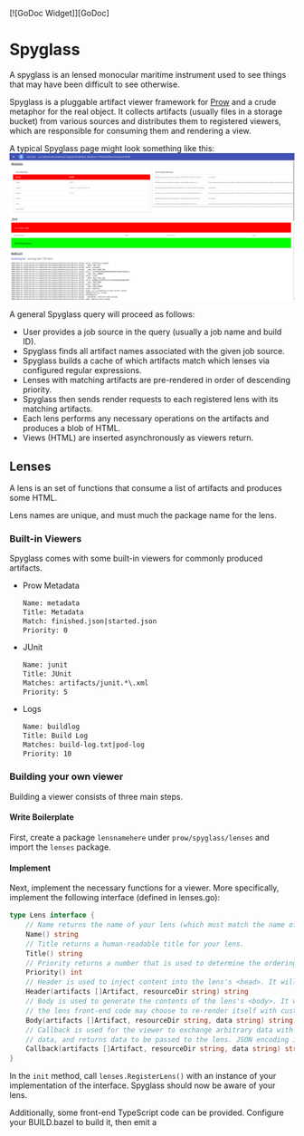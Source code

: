 [![GoDoc Widget]][GoDoc]

# Spyglass
A spyglass is an lensed monocular maritime instrument used to see things that may have been
difficult to see otherwise.

Spyglass is a pluggable artifact viewer framework for [Prow](..) and a crude
metaphor for the real object. It collects artifacts (usually files in a storage
bucket) from various sources and distributes them to registered viewers, which
are responsible for consuming them and rendering a view.

A typical Spyglass page might look something like this:
![I'm not a graphic designer I just make the backend](spyglass-example.png)

A general Spyglass query will proceed as follows:
- User provides a job source in the query (usually a job name and build ID).
- Spyglass finds all artifact names associated with the given job source.
- Spyglass builds a cache of which artifacts match which lenses via
  configured regular expressions.
- Lenses with matching artifacts are pre-rendered in order of descending
  priority.
- Spyglass then sends render requests to each registered lens with its
  matching artifacts.
- Each lens performs any necessary operations on the artifacts and produces
  a blob of HTML.
- Views (HTML) are inserted asynchronously as viewers return.


## Lenses
A lens is an set of functions that consume a list of artifacts and produces some
HTML.

Lens names are unique, and must much the package name for the lens.


### Built-in Viewers
Spyglass comes with some built-in viewers for commonly produced artifacts.

- Prow Metadata  
  ```
  Name: metadata
  Title: Metadata
  Match: finished.json|started.json
  Priority: 0
  ```
- JUnit  
  ```
  Name: junit
  Title: JUnit
  Matches: artifacts/junit.*\.xml
  Priority: 5
  ```
- Logs  
  ```
  Name: buildlog
  Title: Build Log
  Matches: build-log.txt|pod-log
  Priority: 10
  ```

### Building your own viewer
Building a viewer consists of three main steps.

#### Write Boilerplate
First, create a package `lensnamehere` under `prow/spyglass/lenses` and
import the `lenses` package.

#### Implement
Next, implement the necessary functions for a viewer. More specifically,
implement the following interface (defined in lenses.go):
```go
type Lens interface {
    // Name returns the name of your lens (which must match the name of the directory it lives in)
	Name() string
	// Title returns a human-readable title for your lens.
	Title() string
	// Priority returns a number that is used to determine the ordering of your lens (lower is more important)
	Priority() int
	// Header is used to inject content into the lens's <head>. It will only ever be called once per load.
	Header(artifacts []Artifact, resourceDir string) string
	// Body is used to generate the contents of the lens's <body>. It will initially be called with empty data, but
	// the lens front-end code may choose to re-render itself with custom data.
	Body(artifacts []Artifact, resourceDir string, data string) string
	// Callback is used for the viewer to exchange arbitrary data with the frontend. It is called with lens-specified
	// data, and returns data to be passed to the lens. JSON encoding is recommended in both directions.
	Callback(artifacts []Artifact, resourceDir string, data string) string
}
```

In the `init` method, call `lenses.RegisterLens()` with an instance of your implementation of the interface.
Spyglass should now be aware of your lens.

Additionally, some front-end TypeScript code can be provided. Configure your BUILD.bazel to build it, then emit a
<script> tag with a relative reference to it in your `Header()` implementation. See `buildlog/BUILD.bazel` for an
example.

In your typescript code, a global `spyglass` object will be available, providing the following interface:

```ts
export interface Spyglass {
  /**
   * Replaces the lens display with a new server-rendered page.
   * The returned promise will be resolved once the page has been updated.
   */
  updatePage(data: string): Promise<void>;
  /**
   * Requests that the server re-render the lens with the provided data, and
   * returns a promise that will resolve with that HTML as a string.
   *
   * This is equivalent to updatePage(), except that the displayed content is
   * not automatically changed.
   */
  requestPage(data: string): Promise<string>;
  /**
   * Sends a request to the server-side lens backend with the provided data, and
   * returns a promise that will resolve with the response as a string.
   */
  request(data: string): Promise<string>;
  /**
   * Inform Spyglass that the lens content has updated. This should be called whenever
   * the visible content changes, so Spyglass can ensure that all content is visible.
   */
  contentUpdated(): void;
}
```

#### Add to config
Finally, decide which artifacts you want your viewer to consume and create a regex that
matches these artifacts. The JUnit viewer, for example, consumes all
artifacts that match `artifacts/junit.*\.xml`.

Add a line in `prow` config under the `viewers` section of `spyglass` of the following form:
```yaml
"myartifactregexp": ["my-view-name"]
```

The next time a job is viewed that contains artifacts matched by your regexp,
your view should display.

See the [GoDoc](https://godoc.org/k8s.io/test-infra/prow/spyglass/lenses) for
more details and examples.

## Config

Spyglass is currently disabled by default. To enable it, add the `--spyglass` arg to your
[deck deployment](https://github.com/kubernetes/test-infra/blob/e9e544733854d54403aa1dfd84ca009fd9b942f0/prow/cluster/starter.yaml#L236).

Spyglass config takes the following form:
```yaml
deck:
  spyglass:
    size_limit: 500e6
    viewers:
      "started.json|finished.json": ["metadata-viewer"]
      "build-log.txt": ["build-log-viewer"]
      "artifacts/junit.*\\.xml": ["junit-viewer"] # Remember to escape your '\' in yaml strings!
```

More formally, it is a single `spyglass` object under the top-level `deck`
object that may contain fields `viewers` and `size_limit`. `viewers` is a map of `string->[]string`
where the key must be a [valid golang regular
expression](https://github.com/google/re2/wiki/Syntax) and the value is a list
of viewer names that consume the artifacts matched by the corresponding regular
expression. `size_limit` is the maximum artifact size `spyglass` will try to
read in entirety before failing.


[GoDoc]: https://godoc.org/k8s.io/test-infra/prow/spyglass
[GoDoc Widget]: https://godoc.org/k8s.io/kubernetes?status.svg
